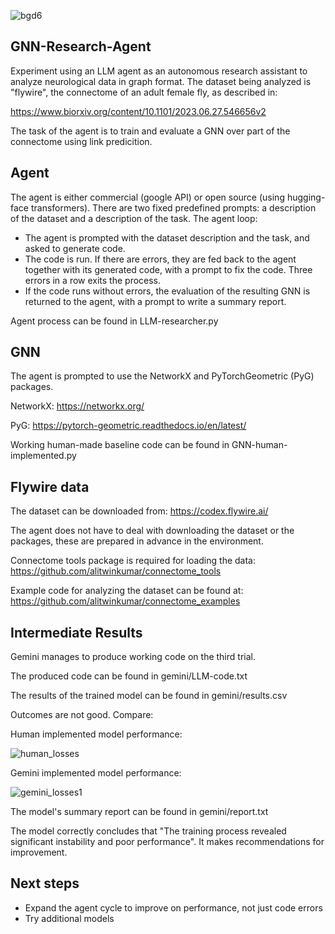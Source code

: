 ![bgd6](https://github.com/user-attachments/assets/d6cd6fd0-b43e-4e8a-ac94-0ac2cac36347)


## GNN-Research-Agent
Experiment using an LLM agent as an autonomous research assistant to analyze neurological data in graph format.
The dataset being analyzed is "flywire", the connectome of an adult female fly, as described in: 

https://www.biorxiv.org/content/10.1101/2023.06.27.546656v2

The task of the agent is to train and evaluate a GNN over part of the connectome using link predicition.

## Agent
The agent is either commercial (google API) or open source (using hugging-face transformers).
There are two fixed predefined prompts: a description of the dataset and a description of the task.
The agent loop:

- The agent is prompted with the dataset description and the task, and asked to generate code.
- The code is run. If there are errors, they are fed back to the agent together with its generated code, with a prompt to fix the code. Three errors in a row exits the process.
- If the code runs without errors, the evaluation of the resulting GNN is returned to the agent, with a prompt to write a summary report.

Agent process can be found in LLM-researcher.py

## GNN
The agent is prompted to use the NetworkX and PyTorchGeometric (PyG) packages.

NetworkX: https://networkx.org/

PyG: https://pytorch-geometric.readthedocs.io/en/latest/

Working human-made baseline code can be found in GNN-human-implemented.py

## Flywire data
The dataset can be downloaded from: https://codex.flywire.ai/

The agent does not have to deal with downloading the dataset or the packages, these are prepared in advance in the environment.

Connectome tools package is required for loading the data: https://github.com/alitwinkumar/connectome_tools

Example code for analyzing the dataset can be found at: https://github.com/alitwinkumar/connectome_examples

## Intermediate Results
Gemini manages to produce working code on the third trial.

The produced code can be found in gemini/LLM-code.txt

The results of the trained model can be found in gemini/results.csv

Outcomes are not good. Compare:

Human implemented model performance:

![human_losses](https://github.com/user-attachments/assets/3454a1ae-f903-4fa5-87b0-55b25a91553d)

Gemini implemented model performance:

![gemini_losses1](https://github.com/user-attachments/assets/ae85785f-750a-4bb7-ad78-2ce385c90fd5)


The model's summary report can be found in gemini/report.txt

The model correctly concludes that "The training process revealed significant instability and poor performance". It makes recommendations for improvement.

## Next steps

- Expand the agent cycle to improve on performance, not just code errors
- Try additional models


